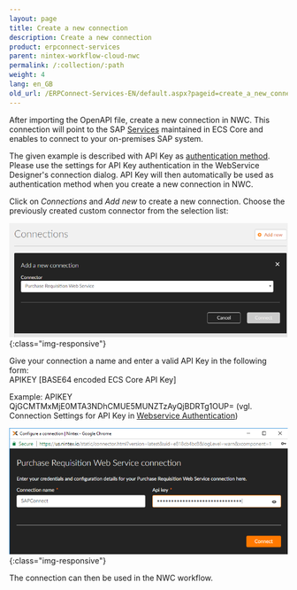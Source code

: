 ```yaml
---
layout: page
title: Create a new connection
description: Create a new connection
product: erpconnect-services
parent: nintex-workflow-cloud-nwc
permalink: /:collection/:path
weight: 4
lang: en_GB
old_url: /ERPConnect-Services-EN/default.aspx?pageid=create_a_new_connection
---
```


After importing the OpenAPI file, create a new connection in NWC. This connection will point to the SAP [Services]() maintained in ECS Core and enables to connect to your on-premises SAP system. 

The given example is described with API Key as [authentication method](). Please use the settings for API Key authentication in the WebService Designer's connection dialog. API Key will then automatically be used as authentication method when you create a new connection in NWC. 

Click on *Connections* and *Add new* to create a new connection. Choose the previously created custom connector from the selection list:

![ecscore-nwc_8](/img/content/ecscore-nwc_8.png){:class="img-responsive"}

Give your connection a name and enter a valid API Key in the following form:<br>
APIKEY [BASE64 encoded ECS Core API Key]

Example: APIKEY QjGCMTMxMjE0MTA3NDhCMUE5MUNZTzAyQjBDRTg1OUP= (vgl. Connection Settings for API Key in [Webservice Authentication]())

![ecscore-nwc_9](/img/content/ecscore-nwc_9.png){:class="img-responsive"}

The connection can then be used in the NWC workflow. 
